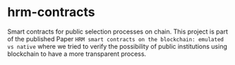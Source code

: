 # hrm-contracts
Smart contracts for public selection processes on chain. This project is part of the published Paper `HRM smart contracts on the blockchain: emulated vs native` where we tried to verify the possibility of public institutions using blockchain to have a more transparent process.
